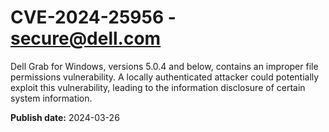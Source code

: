 # CVE-2024-25956 - secure@dell.com

Dell Grab for Windows, versions 5.0.4 and below, contains an improper file permissions vulnerability. A locally authenticated attacker could potentially exploit this vulnerability, leading to the information disclosure of certain system information.

**Publish date:** 2024-03-26
